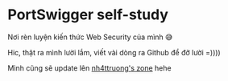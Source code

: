 # PortSwigger self-study
Nơi rèn luyện kiến thức Web Security của mình 😅

Hic, thật ra mình lười lắm, viết vài dòng ra Github để đỡ lười =))))

Mình cũng sẽ update lên [nh4ttruong's zone](https://nh4ttruong.github.io) hehe
